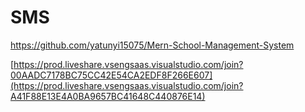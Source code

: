 # SMS

https://github.com/yatunyi15075/Mern-School-Management-System

[https://prod.liveshare.vsengsaas.visualstudio.com/join?00AADC7178BC75CC42E54CA2EDF8F266E607](https://prod.liveshare.vsengsaas.visualstudio.com/join?A41F88E13E4A0BA9657BC41648C440876E14)
